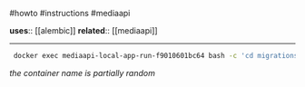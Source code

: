 #howto #instructions #mediaapi

**uses**:: [[alembic]]
**related**:: [[mediaapi]]
___
```bash
 docker exec mediaapi-local-app-run-f9010601bc64 bash -c 'cd migrations; alembic upgrade head'
```
*the container name is partially random*
